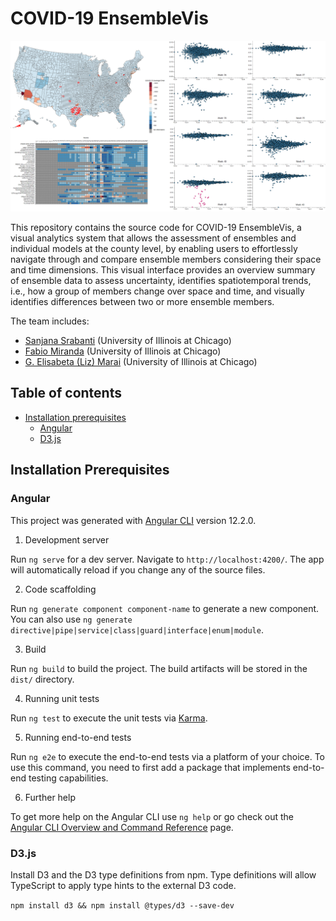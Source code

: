 # COVID-19 EnsembleVis

![COVID-19 EnsembleVis](https://github.com/SanjanaSrabanti16/covid-project-angular/blob/master/src/assets/Images/Interface.PNG)


This repository contains the source code for COVID-19 EnsembleVis, a visual analytics system that allows the assessment of ensembles and individual models at the county level, by enabling users to effortlessly navigate through and compare ensemble members considering their space and time dimensions. This visual interface provides an overview summary of ensemble data to assess uncertainty, identifies spatiotemporal trends, i.e., how a group of members change over space and time, and visually identifies differences between two or more ensemble members.

The team includes:

* [Sanjana Srabanti](https://www.linkedin.com/in/sanjana-srabanti-3b958b12a/) (University of Illinois at Chicago)
* [Fabio Miranda](https://fmiranda.me) (University of Illinois at Chicago)
* [G. Elisabeta (Liz) Marai](https://www.evl.uic.edu/marai/) (University of Illinois at Chicago)


## Table of contents

* [Installation prerequisites](#installation-prerequisites)
    * [Angular](#Angular)
	* [D3.js](#D3.js)



## Installation Prerequisites

### Angular

This project was generated with [Angular CLI](https://github.com/angular/angular-cli) version 12.2.0.

1. Development server

  Run `ng serve` for a dev server. Navigate to `http://localhost:4200/`. The app will automatically reload if you change any of the source files.

2.  Code scaffolding

  Run `ng generate component component-name` to generate a new component. You can also use `ng generate directive|pipe|service|class|guard|interface|enum|module`.

3. Build

  Run `ng build` to build the project. The build artifacts will be stored in the `dist/` directory.

4. Running unit tests

  Run `ng test` to execute the unit tests via [Karma](https://karma-runner.github.io).

5. Running end-to-end tests

  Run `ng e2e` to execute the end-to-end tests via a platform of your choice. To use this command, you need to first add a package that implements end-to-end testing capabilities.

6. Further help

  To get more help on the Angular CLI use `ng help` or go check out the [Angular CLI Overview and Command Reference](https://angular.io/cli) page.
  

### D3.js

Install D3 and the D3 type definitions from npm. Type definitions will allow TypeScript to apply type hints to the external D3 code.

`npm install d3 && npm install @types/d3 --save-dev`
